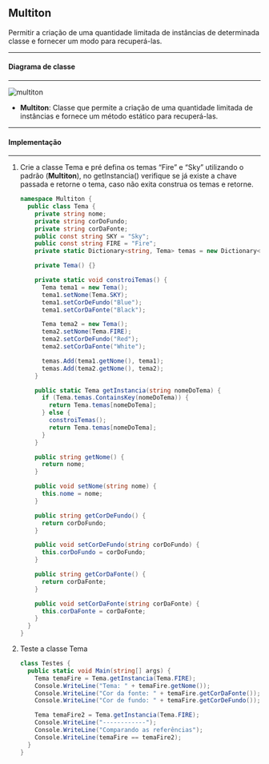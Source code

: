 ## Multiton

Permitir a criação de uma quantidade limitada de instâncias de determinada classe e fornecer um modo para recuperá-las.

***
#### Diagrama de classe
***

![multiton](https://cloud.githubusercontent.com/assets/14116020/26185622/819ae662-3b62-11e7-94e3-3289b37ae885.png)

* **Multiton**: Classe que permite a criação de uma quantidade limitada de instâncias e fornece um método estático para recuperá-las.

***
#### Implementação
***

1. Crie a classe Tema e pré defina os temas “Fire” e “Sky” utilizando o padrão (**Multiton**), no getInstancia() verifique se já existe a chave
   passada e retorne o tema, caso não exita construa os temas e retorne.

    ```c#
    namespace Multiton {
      public class Tema {
        private string nome;
        private string corDoFundo;
        private string corDaFonte;
        public const string SKY = "Sky";
        public const string FIRE = "Fire";
        private static Dictionary<string, Tema> temas = new Dictionary<string, Tema>();
    
        private Tema() {}
    
        private static void constroiTemas() {
          Tema tema1 = new Tema();
          tema1.setNome(Tema.SKY);
          tema1.setCorDeFundo("Blue");
          tema1.setCorDaFonte("Black");
    
          Tema tema2 = new Tema();
          tema2.setNome(Tema.FIRE);
          tema2.setCorDeFundo("Red");
          tema2.setCorDaFonte("White");
    
          temas.Add(tema1.getNome(), tema1);
          temas.Add(tema2.getNome(), tema2);
        }
    
        public static Tema getInstancia(string nomeDoTema) {
          if (Tema.temas.ContainsKey(nomeDoTema)) {
            return Tema.temas[nomeDoTema];
          } else {
            constroiTemas();
            return Tema.temas[nomeDoTema];
          }
        }
    
        public string getNome() {
          return nome;
        }
    
        public void setNome(string nome) {
          this.nome = nome;
        }
    
        public string getCorDeFundo() {
          return corDoFundo;
        }
    
        public void setCorDeFundo(string corDoFundo) {
          this.corDoFundo = corDoFundo;
        }
    
        public string getCorDaFonte() {
          return corDaFonte;
        }
    
        public void setCorDaFonte(string corDaFonte) {
          this.corDaFonte = corDaFonte;
        }
      }
    }
    ```

2. Teste a classe Tema

    ```c#
    class Testes {
      public static void Main(string[] args) {
        Tema temaFire = Tema.getInstancia(Tema.FIRE);
        Console.WriteLine("Tema: " + temaFire.getNome());
        Console.WriteLine("Cor da fonte: " + temaFire.getCorDaFonte());
        Console.WriteLine("Cor de fundo: " + temaFire.getCorDeFundo());
    
        Tema temaFire2 = Tema.getInstancia(Tema.FIRE);
        Console.WriteLine("------------");
        Console.WriteLine("Comparando as referências");
        Console.WriteLine(temaFire == temaFire2);
      }
    }
    ```
